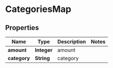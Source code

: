 
# CategoriesMap

## Properties
Name | Type | Description | Notes
------------ | ------------- | ------------- | -------------
**amount** | **Integer** | amount | 
**category** | **String** | category | 



